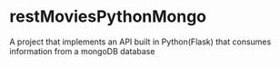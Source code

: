 # restMoviesPythonMongo
A project that implements an API built in Python(Flask) that consumes information from a mongoDB database
